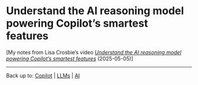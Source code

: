 # Understand the AI reasoning model powering Copilot’s smartest features

\[My notes from Lisa Crosbie’s video *[Understand the AI reasoning model powering Copilot’s smartest features](https://www.youtube.com/watch?v=h0bbBDLWlGU)* (2025-05-05)\]




----

Back up to: [Copilot](index.md) | [LLMs](../index.md) | [AI](../../index.md)
